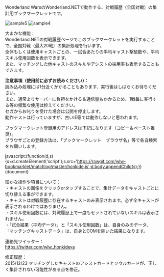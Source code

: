 Wonderland WarsのWonderland.NETで動作する、対戦履歴（全国対戦）の集計用ブックマークレットです。

![sample5](https://cloud.githubusercontent.com/assets/16392405/11944775/d0ca1c28-a88b-11e5-83ac-691de748b479.jpg)
![sample4](https://cloud.githubusercontent.com/assets/16392405/11944774/cdfb566a-a88b-11e5-90e8-f5c704346011.jpg)

大まかな機能：<br>
Wonderland.NETの対戦履歴ページでこのブックマークレットを実行することで、全国対戦（最大20戦）の集計処理を行います。<br>
全体もしくは使用キャストごとの、一試合あたりの平均キャスト撃破数や、平均スキル使用回数を表示できます。<br>
また、マッチングした他キャストのスキルやアシストの採用率も表示することもできます。<br>

<strong>注意事項（使用前に必ずお読みください）：<br></strong>
読み込み処理には1分近くかかることもあります、実行後はしばらくお待ちください。<br>
また、通常よりサーバーに負担をかける＆通信量もかかるため、1戦毎に実行する等の頻繁な使用は控えてください。<br>
セガからお叱りを受けた場合は公開を停止します。<br>
動作テストは行っていますが、古いIE等では動作しないと思われます。

ブックマークレット登録用のアドレスは下記になります（コピー＆ペースト推奨）。<br>
ブラウザごとの登録方法は、「ブックマークレット　ブラウザ名」等で各自検索をお願いします。

javascript:(function(d,s){s=d.createElement('script');s.src='https://rawgit.com/wlw-bookmarklet/matchlog/master/honkide.js';d.body.appendChild(s);})(document)

細かな操作や項目について：<br>
・キャストの画像をクリックorタップすることで、集計データをキャストごとに切り替える事ができます。<br>
・キャストは対戦履歴に存在するキャストのみ表示されます。必ず全キャストが表示されるわけではありません。<br>
・スキル使用回数には、対戦履歴上で一度もセットされていないスキルは表示されません。<br>
・「試合結果（平均データ）」と「スキル使用回数」は、自身のみのデータ、<br>
「マッチングキャストデータ」は、自身とCOMを除いた結果になります。

連絡先ツイッター：<br>
https://twitter.com/wlw_honkideya

修正履歴：<br>
2015/12/23 マッチングしたキャストのアシストカードとソウルカードが、正しく集計されない可能性がある点を修正。


